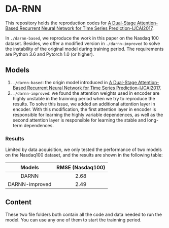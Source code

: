 # DA-RNN

This repository holds the reproduction codes for [A Dual-Stage Attention-Based Recurrent Neural Network for Time Series Prediction-IJCAI2017](https://arxiv.org/pdf/1704.02971.pdf). 

In `./darnn-based`, we reproduce the work in this paper on the Nasdaq 100 dataset. Besides, we offer a modified version in `./darnn-improved` to solve the instability of the original model during training period. The requirements are Python 3.6 and Pytorch 1.0 (or higher).

## Models

1. `./darnn-based`: the origin model introduced in [A Dual-Stage Attention-Based Recurrent Neural Network for Time Series Prediction-IJCAI2017](https://arxiv.org/pdf/1704.02971.pdf). 
2. `./darnn-improved`:  we found the attention weights used in encoder are  highly unstable in the trainning period when we try to reproduce the results. To solve this issue, we added an additional attention layer in encoder. With this modification, the first attention layer in encoder is responsible for learning the highly variable dependences, as well as the second attention layer is responsible for learning the stable and long-term dependences.

### Results

Limited by data acquisition, we only tested the performance of two models on the Nasdaq100 dataset, and the results are shown in the following table:

|     Models     | RMSE (Nasdaq100) |
| :------------: | :--------------: |
|     DARNN      |       2.68       |
| DARNN-improved |       2.49       |

## Content

These two file folders both contain all the code and data needed to run the model. You can use any one of them to start the trainning period.